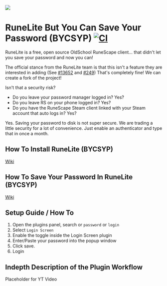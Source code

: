 ![](https://runelite.net/img/logo.png)
# RuneLite But You Can Save Your Password (BYCSYP) [![CI](https://github.com/downthecrop/runelite-but-you-can-save-your-password/actions/workflows/CI.yml/badge.svg?branch=1.7.24)](https://github.com/downthecrop/runelite-but-you-can-save-your-password/actions/workflows/CI.yml)

RuneLite is a free, open source OldSchool RuneScape client... that didn't let you save your password and now you can!

The official stance from the RuneLite team is that this isn't a feature they are interested in adding (See [#13652](https://github.com/runelite/runelite/pull/13652) and [#249](https://github.com/runelite/plugin-hub/pull/249)) That's completely fine! We can create a fork of the project!

Isn't that a security risk?
  - Do you leave your password manager logged in? Yes?
  - Do you leave RS on your phone logged in? Yes?
  - Do you have the RuneScape Steam client linked with your Steam account that auto logs in? Yes?

Yes. Saving your password to disk is not super secure. We are trading a little security for a lot of convenience. Just enable an authenticator and type that in once a month.

## How To Install RuneLite (BYCSYP)

[Wiki](https://github.com/downthecrop/runelite-but-you-can-save-your-password/wiki/How-To-Install-RuneLite-(BYCSYP))

## How To Save Your Password In RuneLite (BYCSYP)

[Wiki](https://github.com/downthecrop/runelite-but-you-can-save-your-password/wiki/How-To-Save-Your-Password-In-RuneLite-(BYCSYP))

## Setup Guide / How To

1. Open the plugins panel, search or `password` or `login`
2. Select `Login Screen`
3. Enable the toggle inside the Login Screen plugin
4. Enter/Paste your password into the popup window
5. Click save.
6. Login

## Indepth Description of the Plugin Workflow

Placeholder for YT Video
